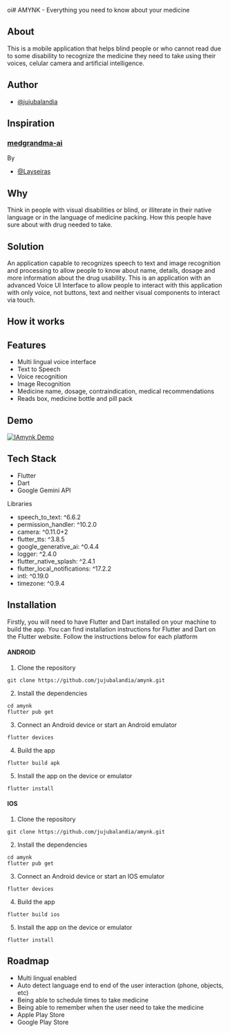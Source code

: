 oi# AMYNK - Everything you need to know about your medicine

## About

This is a mobile application that helps blind people or who cannot read due to some disability to recognize the medicine they need to take using their voices, celular camera and artificial intelligence.

## Author

- [@jujubalandia](https://www.github.com/jujubalandia)

## Inspiration

### [medgrandma-ai](https://github.com/laysaalves/medgrandma-ai)

By

- [@Layseiras](https://github.com/laysaalves)

## Why

Think in people with visual disabilities or blind, or illiterate in their native language or in the language of medicine packing. How this people have sure about with drug needed to take.

## Solution

An application capable to recognizes speech to text and image recognition and processing to allow people to know about name, details, dosage and more information about the drug usability. This is an application with an advanced Voice UI Interface to allow people to interact with this application with only voice, not buttons, text and neither visual components to interact via touch.

## How it works

## Features

- Multi lingual voice interface
- Text to Speech
- Voice recognition
- Image Recognition
- Medicine name, dosage, contraindication, medical recommendations
- Reads box, medicine bottle and pill pack


## Demo

[![IAmynk Demo](https://img.youtube.com/vi/TlWp9PKqS0w/0.jpg)](https://www.youtube.com/watch?v=TlWp9PKqS0w)

## Tech Stack

- Flutter 
- Dart 
- Google Gemini API

Libraries

- speech_to_text: ^6.6.2
- permission_handler: ^10.2.0
- camera: ^0.11.0+2
- flutter_tts: ^3.8.5 
- google_generative_ai: ^0.4.4
- logger: ^2.4.0
- flutter_native_splash: ^2.4.1
- flutter_local_notifications: ^17.2.2
- intl: ^0.19.0
- timezone: ^0.9.4
 

## Installation

Firstly, you will need to have Flutter and Dart installed on your machine to build the app. You can find installation instructions for Flutter and Dart on the Flutter website. Follow the instructions below for each platform

#### ANDROID

1. Clone the repository
```
git clone https://github.com/jujubalandia/amynk.git
```
2. Install the dependencies
```
cd amynk
flutter pub get
```
3. Connect an Android device or start an Android emulator
```
flutter devices
```
4. Build the app
```
flutter build apk
```
5. Install the app on the device or emulator
```
flutter install
```

#### IOS

1. Clone the repository
```
git clone https://github.com/jujubalandia/amynk.git
```
2. Install the dependencies
```
cd amynk
flutter pub get
```
3. Connect an Android device or start an IOS emulator
```
flutter devices
```
4. Build the app
```
flutter build ios
```
5. Install the app on the device or emulator
```
flutter install
```

## Roadmap

- Multi lingual enabled 
- Auto detect language end to end of the user interaction (phone, objects, etc)
- Being able to schedule times to take medicine
- Being able to remember when the user need to take the medicine
- Apple Play Store
- Google Play Store



